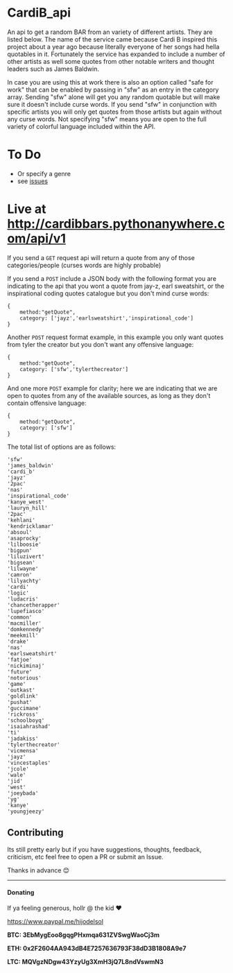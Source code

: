 # CardiB_api
An api to get a random BAR from an variety of different artists. They are listed below.
The name of the service came because Cardi B inspired this project about a year ago because literally everyone of her songs had hella quotables in it. Fortunately the service has expanded to include a number of other artists as well some quotes from other notable writers and thought leaders such as James Baldwin.

In case you are using this at work there is also an option called "safe for work" that can be enabled by passing in "sfw" as an entry in the category array. Sending "sfw" alone will get you any random quotable but will make sure it doesn't include curse words. If you send "sfw" in conjunction with specific artists you will only get quotes from those artists but again without any curse words. Not specifying "sfw" means you are open to the full variety of colorful language included within the API.


# To Do
- Or specify a genre
- see [issues](https://github.com/weallwegot/CardiB_api/issues)

# Live at http://cardibbars.pythonanywhere.com/api/v1

If you send a `GET` request api will return a quote from any of those categories/people (curses words are highly probable)

If you send a `POST` include a JSON body with the following format you are indicating to the api that you wont a quote from jay-z, earl sweatshirt, or the inspirational coding quotes catalogue but you don't mind curse words:

```
{
    method:"getQuote",
    category: ['jayz','earlsweatshirt','inspirational_code']
}
```

Another `POST` request format example, in this example you only want quotes from tyler the creator but you don't want any offensive language:

```
{
    method:"getQuote",
    category: ['sfw','tylerthecreator']
}
```

And one more `POST` example for clarity; here we are indicating that we are open to quotes from any of the available sources, as long as they don't contain offensive language:

```
{
    method:"getQuote",
    category: ['sfw']
}
```


The total list of options are as follows:

```
'sfw'
'james_baldwin'
'cardi_b'
'jayz'
'2pac'
'nas'
'inspirational_code'
'kanye_west'
'lauryn_hill'
'2pac'
'kehlani'
'kendricklamar'
'absoul'
'asaprocky'
'lilboosie'
'bigpun'
'liluzivert'
'bigsean'
'lilwayne'
'camron'
'lilyachty'
'cardi'
'logic'
'ludacris'
'chancetherapper'
'lupefiasco'
'common'
'macmiller'
'domkennedy'
'meekmill'
'drake'
'nas'
'earlsweatshirt'
'fatjoe'
'nickiminaj'
'future'
'notorious'
'game'
'outkast'
'goldlink'
'pushat'
'guccimane'
'rickross'
'schoolboyq'
'isaiahrashad'
'ti'
'jadakiss'
'tylerthecreator'
'vicmensa'
'jayz'
'vincestaples'
'jcole'
'wale'
'jid'
'west'
'joeybada'
'yg'
'kanye'
'youngjeezy'
```


## Contributing

Its still pretty early but if you have suggestions, thoughts, feedback, criticism, etc feel free to open a PR or submit an Issue. 

Thanks in advance :blush:

--------------------------------------------------------------------------

#### Donating

If ya feeling generous, hollr @ the kid :heart:

https://www.paypal.me/hijodelsol

**BTC: 3EbMygEoo8gqgPHxmqa631ZVSwgWaoCj3m**

**ETH: 0x2F2604AA943dB4E7257636793F38dD3B1808A9e7**

**LTC: MQVgzNDgw43YzyUg3XmH3jQ7L8ndVswmN3**